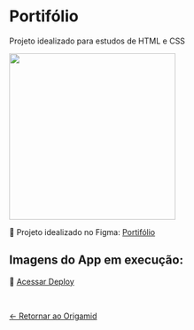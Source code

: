 # Portifólio

Projeto idealizado para estudos de HTML e CSS

<p float="left">
 <img src="https://i.imgur.com/OXRyQPV.png" width="300" />
</p>

📌 Projeto idealizado no Figma: [Portifólio](https://www.figma.com/design/38Qcaa2enXmEjwEm9rg7Hb/Portif%C3%B3lio?node-id=10-0&t=VFwvKxYEpCC0mwhe-1)

## Imagens do App em execução:

📌 [Acessar Deploy]()

 <br>
 
[<- Retornar ao Origamid](https://github.com/GilvanPOliveira/Origamid)




